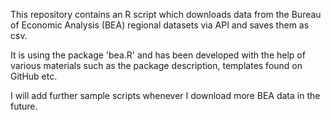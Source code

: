 This repository contains an R script which downloads data from the Bureau of Economic Analysis (BEA) regional datasets via API and saves them as csv.

It is using the package 'bea.R' and has been developed with the help of various materials such as the package description, templates found on GitHub etc.

I will add further sample scripts whenever I download more BEA data in the future. 
